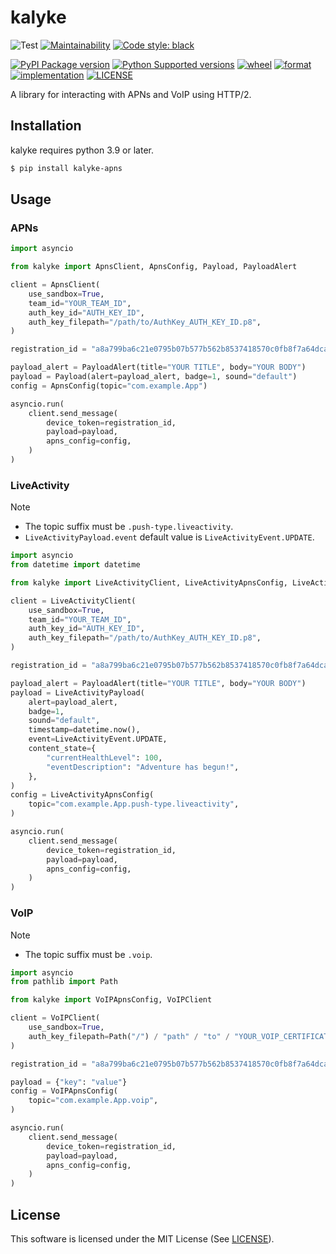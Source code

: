 # kalyke

![Test](https://github.com/nnsnodnb/kalyke/workflows/Test/badge.svg)
[![Maintainability](https://api.codeclimate.com/v1/badges/fb85bcf746e1f4025afa/maintainability)](https://codeclimate.com/github/nnsnodnb/kalyke/maintainability)
[![Code style: black](https://img.shields.io/badge/code%20style-black-000000.svg)](https://github.com/psf/black)

[![PyPI Package version](https://badge.fury.io/py/kalyke-apns.svg)](https://pypi.org/project/kalyke-apns)
[![Python Supported versions](https://img.shields.io/pypi/pyversions/kalyke-apns.svg)](https://pypi.org/project/kalyke-apns)
[![wheel](https://img.shields.io/pypi/wheel/kalyke-apns.svg)](https://pypi.org/project/kalyke-apns)
[![format](https://img.shields.io/pypi/format/kalyke-apns.svg)](https://pypi.org/project/kalyke-apns)
[![implementation](https://img.shields.io/pypi/implementation/kalyke-apns.svg)](https://pypi.org/project/kalyke-apns)
[![LICENSE](https://img.shields.io/pypi/l/kalyke-apns.svg)](https://pypi.org/project/kalyke-apns)

A library for interacting with APNs and VoIP using HTTP/2.

## Installation

kalyke requires python 3.9 or later.

```bash
$ pip install kalyke-apns
```

## Usage

### APNs

```python
import asyncio

from kalyke import ApnsClient, ApnsConfig, Payload, PayloadAlert

client = ApnsClient(
    use_sandbox=True,
    team_id="YOUR_TEAM_ID",
    auth_key_id="AUTH_KEY_ID",
    auth_key_filepath="/path/to/AuthKey_AUTH_KEY_ID.p8",
)

registration_id = "a8a799ba6c21e0795b07b577b562b8537418570c0fb8f7a64dca5a86a5a3b500"

payload_alert = PayloadAlert(title="YOUR TITLE", body="YOUR BODY")
payload = Payload(alert=payload_alert, badge=1, sound="default")
config = ApnsConfig(topic="com.example.App")

asyncio.run(
    client.send_message(
        device_token=registration_id,
        payload=payload,
        apns_config=config,
    )
)
```

### LiveActivity

> [!NOTE]
> - The topic suffix must be `.push-type.liveactivity`.
> - `LiveActivityPayload.event` default value is `LiveActivityEvent.UPDATE`.

```python
import asyncio
from datetime import datetime

from kalyke import LiveActivityClient, LiveActivityApnsConfig, LiveActivityEvent, LiveActivityPayload, PayloadAlert

client = LiveActivityClient(
    use_sandbox=True,
    team_id="YOUR_TEAM_ID",
    auth_key_id="AUTH_KEY_ID",
    auth_key_filepath="/path/to/AuthKey_AUTH_KEY_ID.p8",
)

registration_id = "a8a799ba6c21e0795b07b577b562b8537418570c0fb8f7a64dca5a86a5a3b500"

payload_alert = PayloadAlert(title="YOUR TITLE", body="YOUR BODY")
payload = LiveActivityPayload(
    alert=payload_alert,
    badge=1,
    sound="default",
    timestamp=datetime.now(),
    event=LiveActivityEvent.UPDATE,
    content_state={
        "currentHealthLevel": 100,
        "eventDescription": "Adventure has begun!",
    },
)
config = LiveActivityApnsConfig(
    topic="com.example.App.push-type.liveactivity",
)

asyncio.run(
    client.send_message(
        device_token=registration_id,
        payload=payload,
        apns_config=config,
    )
)
```

### VoIP

> [!NOTE]
> - The topic suffix must be `.voip`.

```python
import asyncio
from pathlib import Path

from kalyke import VoIPApnsConfig, VoIPClient

client = VoIPClient(
    use_sandbox=True,
    auth_key_filepath=Path("/") / "path" / "to" / "YOUR_VOIP_CERTIFICATE.pem",
)

registration_id = "a8a799ba6c21e0795b07b577b562b8537418570c0fb8f7a64dca5a86a5a3b500"

payload = {"key": "value"}
config = VoIPApnsConfig(
    topic="com.example.App.voip",
)

asyncio.run(
    client.send_message(
        device_token=registration_id,
        payload=payload,
        apns_config=config,
    )
)
```

## License

This software is licensed under the MIT License (See [LICENSE](LICENSE)).
